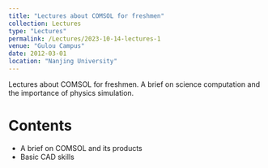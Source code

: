 ```yaml
---
title: "Lectures about COMSOL for freshmen"
collection: Lectures
type: "Lectures"
permalink: /Lectures/2023-10-14-lectures-1
venue: "Gulou Campus"
date: 2012-03-01
location: "Nanjing University"
---
```


Lectures about COMSOL for freshmen.
A brief on science computation and the importance of physics simulation.

Contents
======
* A brief on COMSOL and its products
* Basic CAD skills